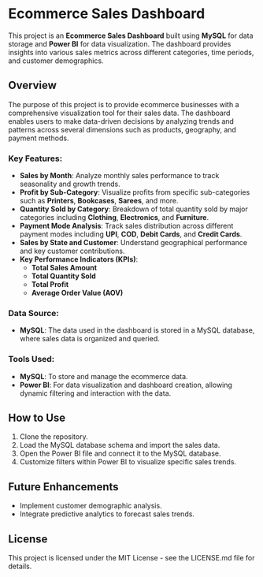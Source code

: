 # Ecommerce Sales Dashboard

This project is an **Ecommerce Sales Dashboard** built using **MySQL** for data storage and **Power BI** for data visualization. The dashboard provides insights into various sales metrics across different categories, time periods, and customer demographics.

## Overview

The purpose of this project is to provide ecommerce businesses with a comprehensive visualization tool for their sales data. The dashboard enables users to make data-driven decisions by analyzing trends and patterns across several dimensions such as products, geography, and payment methods.

### Key Features:
- **Sales by Month**: Analyze monthly sales performance to track seasonality and growth trends.
- **Profit by Sub-Category**: Visualize profits from specific sub-categories such as **Printers**, **Bookcases**, **Sarees**, and more.
- **Quantity Sold by Category**: Breakdown of total quantity sold by major categories including **Clothing**, **Electronics**, and **Furniture**.
- **Payment Mode Analysis**: Track sales distribution across different payment modes including **UPI**, **COD**, **Debit Cards**, and **Credit Cards**.
- **Sales by State and Customer**: Understand geographical performance and key customer contributions.
- **Key Performance Indicators (KPIs)**:
  - **Total Sales Amount**
  - **Total Quantity Sold**
  - **Total Profit**
  - **Average Order Value (AOV)**

### Data Source:
- **MySQL**: The data used in the dashboard is stored in a MySQL database, where sales data is organized and queried.

### Tools Used:
- **MySQL**: To store and manage the ecommerce data.
- **Power BI**: For data visualization and dashboard creation, allowing dynamic filtering and interaction with the data.

## How to Use

1. Clone the repository.
2. Load the MySQL database schema and import the sales data.
3. Open the Power BI file and connect it to the MySQL database.
4. Customize filters within Power BI to visualize specific sales trends.

## Future Enhancements
- Implement customer demographic analysis.
- Integrate predictive analytics to forecast sales trends.

## License
This project is licensed under the MIT License - see the LICENSE.md file for details.

